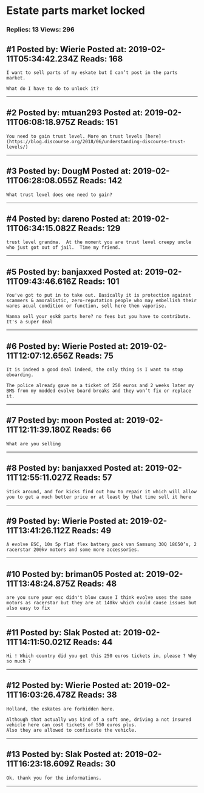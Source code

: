 # Estate parts market locked

### Replies: 13 Views: 296

## \#1 Posted by: Wierie Posted at: 2019-02-11T05:34:42.234Z Reads: 168

```
I want to sell parts of my eskate but I can’t post in the parts market. 

What do I have to do to unlock it?
```

---
## \#2 Posted by: mtuan293 Posted at: 2019-02-11T06:08:18.975Z Reads: 151

```
You need to gain trust level. More on trust levels [here](https://blog.discourse.org/2018/06/understanding-discourse-trust-levels/)
```

---
## \#3 Posted by: DougM Posted at: 2019-02-11T06:28:08.055Z Reads: 142

```
What trust level does one need to gain?
```

---
## \#4 Posted by: dareno Posted at: 2019-02-11T06:34:15.082Z Reads: 129

```
trust level grandma.  At the moment you are trust level creepy uncle who just got out of jail.  Time my friend.
```

---
## \#5 Posted by: banjaxxed Posted at: 2019-02-11T09:43:46.616Z Reads: 101

```
You've got to put in to take out. Basically it is protection against scammers & amoralistic, zero-reputation people who may embellish their wares acual condition or function, sell here then vaporise.

Wanna sell your esk8 parts here? no fees but you have to contribute. It's a super deal
```

---
## \#6 Posted by: Wierie Posted at: 2019-02-11T12:07:12.656Z Reads: 75

```
It is indeed a good deal indeed, the only thing is I want to stop eboarding. 

The police already gave me a ticket of 250 euros and 2 weeks later my BMS from my modded evolve board breaks and they won’t fix or replace it.
```

---
## \#7 Posted by: moon Posted at: 2019-02-11T12:11:39.180Z Reads: 66

```
What are you selling
```

---
## \#8 Posted by: banjaxxed Posted at: 2019-02-11T12:55:11.027Z Reads: 57

```
Stick around, and for kicks find out how to repair it which will allow you to get a much better price or at least by that time sell it here
```

---
## \#9 Posted by: Wierie Posted at: 2019-02-11T13:41:26.112Z Reads: 49

```
A evolve ESC, 10s 5p flat flex battery pack van Samsung 30Q 18650’s, 2 racerstar 200kv motors and some more accessories.
```

---
## \#10 Posted by: briman05 Posted at: 2019-02-11T13:48:24.875Z Reads: 48

```
are you sure your esc didn't blow cause I think evolve uses the same motors as racerstar but they are at 140kv which could cause issues but also easy to fix
```

---
## \#11 Posted by: Slak Posted at: 2019-02-11T14:11:50.021Z Reads: 44

```
Hi ! Which country did you get this 250 euros tickets in, please ? Why so much ?
```

---
## \#12 Posted by: Wierie Posted at: 2019-02-11T16:03:26.478Z Reads: 38

```
Holland, the eskates are forbidden here. 

Although that actually was kind of a soft one, driving a not insured vehicle here can cost tickets of 550 euros plus. 
Also they are allowed to confiscate the vehicle.
```

---
## \#13 Posted by: Slak Posted at: 2019-02-11T16:23:18.609Z Reads: 30

```
Ok, thank you for the informations.
```

---
